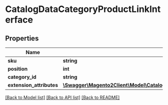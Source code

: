 # CatalogDataCategoryProductLinkInterface

## Properties
Name | Type | Description | Notes
------------ | ------------- | ------------- | -------------
**sku** | **string** |  | [optional] 
**position** | **int** |  | [optional] 
**category_id** | **string** | Category id | 
**extension_attributes** | [**\Swagger\Magento2Client\Model\CatalogDataCategoryProductLinkExtensionInterface**](CatalogDataCategoryProductLinkExtensionInterface.md) |  | [optional] 

[[Back to Model list]](../README.md#documentation-for-models) [[Back to API list]](../README.md#documentation-for-api-endpoints) [[Back to README]](../README.md)


